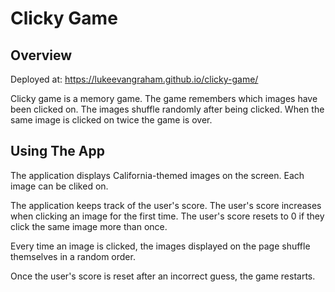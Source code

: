 # Clicky Game

## Overview

Deployed at:  https://lukeevangraham.github.io/clicky-game/

Clicky game is a memory game.  The game remembers which images have been clicked on.  The images shuffle randomly after being clicked.  When the same image is clicked on twice the game is over.  

## Using The App

The application displays California-themed images on the screen. Each image can be cliked on.

The application keeps track of the user's score. The user's score increases when clicking an image for the first time. The user's score resets to 0 if they click the same image more than once.

Every time an image is clicked, the images displayed on the page shuffle themselves in a random order.

Once the user's score is reset after an incorrect guess, the game restarts.